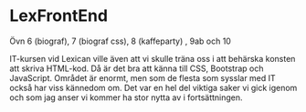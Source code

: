# LexFrontEnd
Övn 6 (biograf), 7 (biograf css), 8 (kaffeparty) , 9ab och 10

IT-kursen vid Lexican ville även att vi skulle träna oss i att behärska konsten att skriva HTML-kod.
Då är det bra att känna till CSS, Bootstrap och JavaScript. Området är enormt, men som de flesta som
sysslar med IT också har viss kännedom om. Det var en hel del viktiga saker vi gick igenom och som
jag anser vi kommer ha stor nytta av i fortsättningen.
